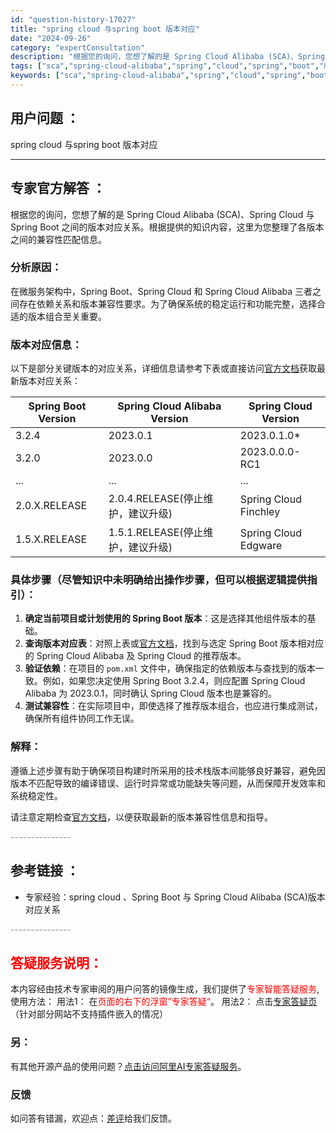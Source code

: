 ```yaml
---
id: "question-history-17027"
title: "spring cloud 与spring boot 版本对应"
date: "2024-09-26"
category: "expertConsultation"
description: "根据您的询问，您想了解的是 Spring Cloud Alibaba (SCA)、Spring Cloud 与 Spring Boot 之间的版本对应关系。根据提供的知识内容，这里为您整理了各版本之间的兼容性匹配信息。### 分析原因：在微服务架构中，Spring Boot、Spring Cloud"
tags: ["sca","spring-cloud-alibaba","spring","cloud","spring","boot","版本"]
keywords: ["sca","spring-cloud-alibaba","spring","cloud","spring","boot","版本"]
---
```


## 用户问题 ： 
 spring cloud 与spring boot 版本对应  

---------------
## 专家官方解答 ：

根据您的询问，您想了解的是 Spring Cloud Alibaba (SCA)、Spring Cloud 与 Spring Boot 之间的版本对应关系。根据提供的知识内容，这里为您整理了各版本之间的兼容性匹配信息。

### 分析原因：

在微服务架构中，Spring Boot、Spring Cloud 和 Spring Cloud Alibaba 三者之间存在依赖关系和版本兼容性要求。为了确保系统的稳定运行和功能完整，选择合适的版本组合至关重要。

### 版本对应信息：

以下是部分关键版本的对应关系，详细信息请参考下表或直接访问[官方文档](https://sca.aliyun.com/docs/2023/overview/version-explain/)获取最新版本对应关系：

| **Spring Boot Version** | **Spring Cloud Alibaba Version** | **Spring Cloud Version** |
| --- | --- | --- |
| 3.2.4 | 2023.0.1 | 2023.0.1.0* |
| 3.2.0 | 2023.0.0 | 2023.0.0.0-RC1 |
| ... | ... | ... |
| 2.0.X.RELEASE | 2.0.4.RELEASE(停止维护，建议升级) | Spring Cloud Finchley |
| 1.5.X.RELEASE | 1.5.1.RELEASE(停止维护，建议升级) | Spring Cloud Edgware |

### 具体步骤（尽管知识中未明确给出操作步骤，但可以根据逻辑提供指引）：

1. **确定当前项目或计划使用的 Spring Boot 版本**：这是选择其他组件版本的基础。
2. **查询版本对应表**：对照上表或[官方文档](https://sca.aliyun.com/docs/2023/overview/version-explain/)，找到与选定 Spring Boot 版本相对应的 Spring Cloud Alibaba 及 Spring Cloud 的推荐版本。
3. **验证依赖**：在项目的 `pom.xml` 文件中，确保指定的依赖版本与查找到的版本一致。例如，如果您决定使用 Spring Boot 3.2.4，则应配置 Spring Cloud Alibaba 为 2023.0.1，同时确认 Spring Cloud 版本也是兼容的。
4. **测试兼容性**：在实际项目中，即使选择了推荐版本组合，也应进行集成测试，确保所有组件协同工作无误。

### 解释：

遵循上述步骤有助于确保项目构建时所采用的技术栈版本间能够良好兼容，避免因版本不匹配导致的编译错误、运行时异常或功能缺失等问题，从而保障开发效率和系统稳定性。

请注意定期检查[官方文档](https://sca.aliyun.com/docs/2023/overview/version-explain/)，以便获取最新的版本兼容性信息和指导。


<font color="#949494">---------------</font> 


## 参考链接 ：

* 专家经验：spring cloud 、Spring Boot 与 Spring Cloud Alibaba (SCA)版本对应关系 


 <font color="#949494">---------------</font> 
 


## <font color="#FF0000">答疑服务说明：</font> 

本内容经由技术专家审阅的用户问答的镜像生成，我们提供了<font color="#FF0000">专家智能答疑服务</font>,使用方法：
用法1： 在<font color="#FF0000">页面的右下的浮窗”专家答疑“</font>。
用法2： 点击[专家答疑页](https://answer.opensource.alibaba.com/docs/intro)（针对部分网站不支持插件嵌入的情况）
### 另：


有其他开源产品的使用问题？[点击访问阿里AI专家答疑服务](https://answer.opensource.alibaba.com/docs/intro)。
### 反馈
如问答有错漏，欢迎点：[差评](https://ai.nacos.io/user/feedbackByEnhancerGradePOJOID?enhancerGradePOJOId=17062)给我们反馈。
